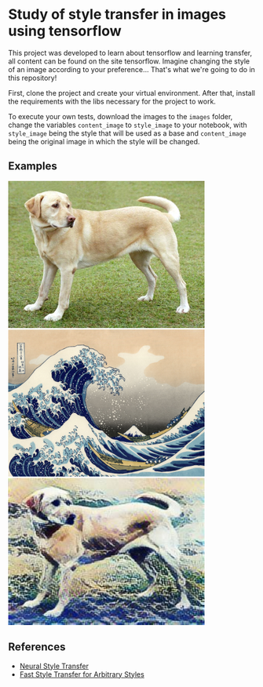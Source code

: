 # Study of style transfer in images using tensorflow

This project was developed to learn about tensorflow and learning transfer, all content can be found on the site tensorflow. Imagine changing the style of an image according to your preference... That's what we're going to do in this repository!

First, clone the project and create your virtual environment. After that, install the requirements with the libs necessary for the project to work.

To execute your own tests, download the images to the `images` folder, change the variables `content_image` to `style_image` to your notebook, with `style_image` being the style that will be used as a base and `content_image` being the original image in which the style will be changed.

## Examples

<img src='images/labrador.jpg' width=400 height=300>
<img src='images/the_great_wave_off_kanagawa.jpg' width=400 height=300>
<img src='images/stylized_labrador.jpg' width=400 height=300>

## References

- [Neural Style Transfer](https://www.tensorflow.org/tutorials/generative/style_transfer)
- [Fast Style Transfer for Arbitrary Styles ](https://www.tensorflow.org/hub/tutorials/tf2_arbitrary_image_stylization)